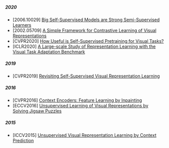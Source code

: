 ##### 2020
- [2006.10029] [Big Self-Supervised Models are Strong Semi-Supervised Learners](https://arxiv.org/abs/2006.10029)
- [2002.05709] [A Simple Framework for Contrastive Learning of Visual Representations](https://arxiv.org/abs/2002.05709)
- [CVPR2020] [How Useful is Self-Supervised Pretraining for Visual Tasks?](https://arxiv.org/abs/2003.14323)
- [ICLR2020] [A Large-scale Study of Representation Learning with the Visual Task Adaptation Benchmark](https://arxiv.org/abs/1910.04867)

##### 2019
- [CVPR2019] [Revisiting Self-Supervised Visual Representation Learning](https://arxiv.org/abs/1901.09005)

##### 2016
- [CVPR2016] [Context Encoders: Feature Learning by Inpainting](https://arxiv.org/abs/1604.07379)
- [ECCV2016] [Unsupervised Learning of Visual Representations by Solving Jigsaw Puzzles](https://arxiv.org/abs/1603.09246)

##### 2015
- [ICCV2015] [Unsupervised Visual Representation Learning by Context Prediction](https://arxiv.org/abs/1505.05192)
